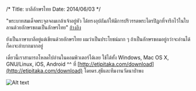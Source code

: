 /*
Title: บาลีอักษรไทย
Date: 2014/06/03
*/

"พระบาทสมเด็จพระจุลจอมเกล้าเจ้าอยู่หัว ได้ทรงอุปถัมภ์ให้มีการปริวรรตพระไตรปิฎกที่จารึกไว้ในใบลานด้วยอักษรขอมเป็นอักษรไทย" [อ้างอิง](http://www.mcu.ac.th/mcutrai/menu2/Article/kebpet/kebpet-04.htm)

ยังเป็นภาษาบาลีอยู่แต่เขียนด้วยอักษรไทย ผมว่าเป็นประโยชน์มาก ๆ ถ้าเป็นอักษรขอมอยู่กว่าจะอ่านได้ก็คงจะลำบากมากอยู่

เดี๋ยวนี้เราสามารถโหลดไปอ่านในคอมพิวเตอร์ได้เลย ใช้ได้ทั้ง Windows, Mac OS X, GNU/Linux, iOS, Android ^^ ที่ [http://etipitaka.com/download](http://etipitaka.com/download) โดยดร.สุธีและทีมงานวัดนาป่าพง



![Alt text](../pic/pali_gnu.png)
